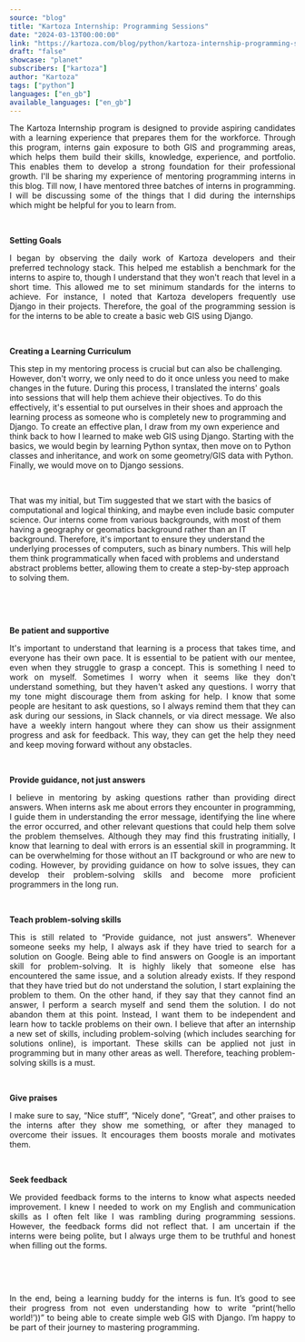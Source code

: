 ```yaml
---
source: "blog"
title: "Kartoza Internship: Programming Sessions"
date: "2024-03-13T00:00:00"
link: "https://kartoza.com/blog/python/kartoza-internship-programming-sessions"
draft: "false"
showcase: "planet"
subscribers: ["kartoza"]
author: "Kartoza"
tags: ["python"]
languages: ["en_gb"]
available_languages: ["en_gb"]
---
```


<div class="ql-editor read-mode"><p style="text-align: justify;">The Kartoza Internship program is designed to provide aspiring candidates with a learning experience that prepares them for the workforce. Through this program, interns gain exposure to both GIS and programming areas, which helps them build their skills, knowledge, experience, and portfolio. This enables them to develop a strong foundation for their professional growth. I'll be sharing my experience of mentoring programming interns in this blog. Till now, I have mentored three batches of interns in programming. I will be discussing some of the things that I did during the internships which might be helpful for you to learn from. </p><p style="text-align: justify;"><br /></p><p style="text-align: justify;"><strong>Setting Goals</strong></p><p style="text-align: justify;">I began by observing the daily work of Kartoza developers and their preferred technology stack. This helped me establish a benchmark for the interns to aspire to, though I understand that they won't reach that level in a short time. This allowed me to set minimum standards for the interns to achieve. For instance, I noted that Kartoza developers frequently use Django in their projects. Therefore, the goal of the programming session is for the interns to be able to create a basic web GIS using Django.</p><p style="text-align: justify;"><br /></p><p style="text-align: justify;"><strong>Creating a Learning Curriculum</strong></p><p>This step in my mentoring process is crucial but can also be challenging. However, don't worry, we only need to do it once unless you need to make changes in the future. During this process, I translated the interns' goals into sessions that will help them achieve their objectives. To do this effectively, it's essential to put ourselves in their shoes and approach the learning process as someone who is completely new to programming and Django. To create an effective plan, I draw from my own experience and think back to how I learned to make web GIS using Django. Starting with the basics, we would begin by learning Python syntax, then move on to Python classes and inheritance, and work on some geometry/GIS data with Python. Finally, we would move on to Django sessions.</p><p><br /></p><p>That was my initial, but Tim suggested that we start with the basics of computational and logical thinking, and maybe even include basic computer science. Our interns come from various backgrounds, with most of them having a geography or geomatics background rather than an IT background. Therefore, it's important to ensure they understand the underlying processes of computers, such as binary numbers. This will help them think programmatically when faced with problems and understand abstract problems better, allowing them to create a step-by-step approach to solving them.</p><p style="text-align: justify;"><br /></p><p style="text-align: justify;"><br /></p><p style="text-align: justify;"><strong>Be patient and supportive</strong></p><p style="text-align: justify;">It's important to understand that learning is a process that takes time, and everyone has their own pace. It is essential to be patient with our mentee, even when they struggle to grasp a concept. This is something I need to work on myself. Sometimes I worry when it seems like they don't understand something, but they haven't asked any questions. I worry that my tone might discourage them from asking for help. I know that some people are hesitant to ask questions, so I always remind them that they can ask during our sessions, in Slack channels, or via direct message. We also have a weekly intern hangout where they can show us their assignment progress and ask for feedback. This way, they can get the help they need and keep moving forward without any obstacles.</p><p style="text-align: justify;"><br /></p><p style="text-align: justify;"><strong>Provide guidance, not just answers</strong></p><p style="text-align: justify;">I believe in mentoring by asking questions rather than providing direct answers. When interns ask me about errors they encounter in programming, I guide them in understanding the error message, identifying the line where the error occurred, and other relevant questions that could help them solve the problem themselves. Although they may find this frustrating initially, I know that learning to deal with errors is an essential skill in programming. It can be overwhelming for those without an IT background or who are new to coding. However, by providing guidance on how to solve issues, they can develop their problem-solving skills and become more proficient programmers in the long run.</p><p style="text-align: justify;"><br /></p><p style="text-align: justify;"><strong>Teach problem-solving skills</strong></p><p style="text-align: justify;">This is still related to “Provide guidance, not just answers”. Whenever someone seeks my help, I always ask if they have tried to search for a solution on Google. Being able to find answers on Google is an important skill for problem-solving. It is highly likely that someone else has encountered the same issue, and a solution already exists. If they respond that they have tried but do not understand the solution, I start explaining the problem to them. On the other hand, if they say that they cannot find an answer, I perform a search myself and send them the solution. I do not abandon them at this point. Instead, I want them to be independent and learn how to tackle problems on their own. I believe that after an internship a new set of skills, including problem-solving (which includes searching for solutions online), is important. These skills can be applied not just in programming but in many other areas as well. Therefore, teaching problem-solving skills is a must.</p><p style="text-align: justify;"><br /></p><p style="text-align: justify;"><strong>Give praises</strong></p><p style="text-align: justify;">I make sure to say, “Nice stuff”, “Nicely done”, “Great”, and other praises to the interns after they show me something, or after they managed to overcome their issues. It encourages them boosts morale and motivates them.</p><p style="text-align: justify;"><br /></p><p style="text-align: justify;"><strong>Seek feedback</strong></p><p style="text-align: justify;">We provided feedback forms to the interns to know what aspects needed improvement. I knew I needed to work on my English and communication skills as I often felt like I was rambling during programming sessions. However, the feedback forms did not reflect that. I am uncertain if the interns were being polite, but I always urge them to be truthful and honest when filling out the forms.</p><p style="text-align: justify;"><br /></p><p style="text-align: justify;"><br /></p><p style="text-align: justify;">In the end, being a learning buddy for the interns is fun. It’s good to see their progress from not even understanding how to write “print(‘hello world!’))” to being able to create simple web GIS with Django. I’m happy to be part of their journey to mastering programming.</p></div>
